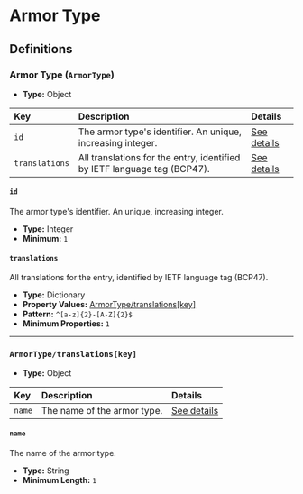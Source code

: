 # Armor Type

## Definitions

### <a name="ArmorType"></a> Armor Type (`ArmorType`)

- **Type:** Object

Key | Description | Details
:-- | :-- | :--
`id` | The armor type's identifier. An unique, increasing integer. | <a href="#ArmorType/id">See details</a>
`translations` | All translations for the entry, identified by IETF language tag (BCP47). | <a href="#ArmorType/translations">See details</a>

#### <a name="ArmorType/id"></a> `id`

The armor type's identifier. An unique, increasing integer.

- **Type:** Integer
- **Minimum:** `1`

#### <a name="ArmorType/translations"></a> `translations`

All translations for the entry, identified by IETF language tag (BCP47).

- **Type:** Dictionary
- **Property Values:** <a href="#ArmorType/translations[key]">ArmorType/translations[key]</a>
- **Pattern:** `^[a-z]{2}-[A-Z]{2}$`
- **Minimum Properties:** `1`

---

### <a name="ArmorType/translations[key]"></a> `ArmorType/translations[key]`

- **Type:** Object

Key | Description | Details
:-- | :-- | :--
`name` | The name of the armor type. | <a href="#ArmorType/translations[key]/name">See details</a>

#### <a name="ArmorType/translations[key]/name"></a> `name`

The name of the armor type.

- **Type:** String
- **Minimum Length:** `1`
